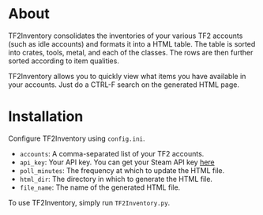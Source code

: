 About
===
TF2Inventory consolidates the inventories of your various TF2 accounts (such as idle accounts) and formats it into a HTML table. The table is sorted into crates, tools, metal, and each of the classes. The rows are then further sorted according to item qualities.

TF2Inventory allows you to quickly view what items you have available in your accounts. Just do a CTRL-F search on the generated HTML page.

Installation
===
Configure TF2Inventory using `config.ini`. 
* `accounts`: A comma-separated list of your TF2 accounts.
* `api_key`: Your API key. You can get your Steam API key [here](http://steamcommunity.com/dev/apikey)
* `poll_minutes`: The frequency at which to update the HTML file.
* `html_dir`: The directory in which to generate the HTML file.
* `file_name`: The name of the generated HTML file.

To use TF2Inventory, simply run `TF2Inventory.py`.
